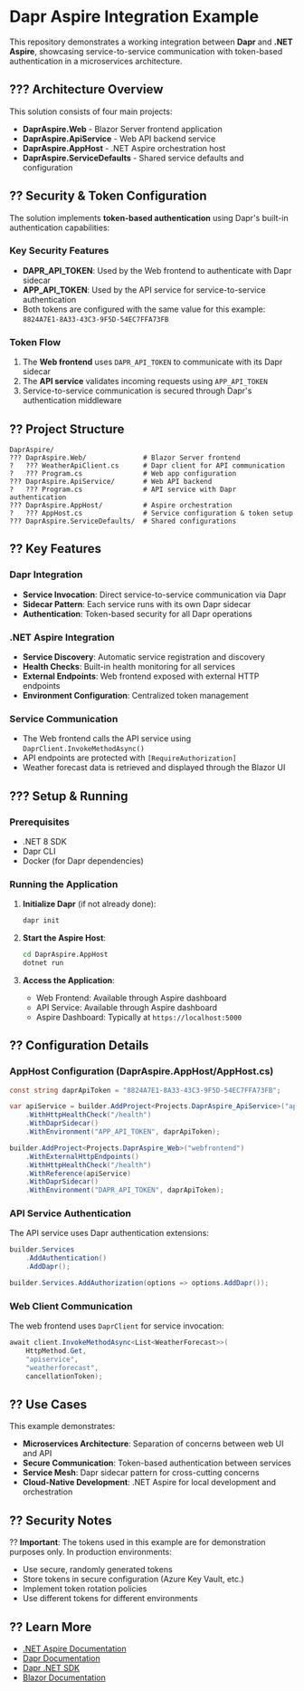 # Dapr Aspire Integration Example

This repository demonstrates a working integration between **Dapr** and **.NET Aspire**, showcasing service-to-service communication with token-based authentication in a microservices architecture.

## ??? Architecture Overview

This solution consists of four main projects:

- **DaprAspire.Web** - Blazor Server frontend application
- **DaprAspire.ApiService** - Web API backend service
- **DaprAspire.AppHost** - .NET Aspire orchestration host
- **DaprAspire.ServiceDefaults** - Shared service defaults and configuration

## ?? Security & Token Configuration

The solution implements **token-based authentication** using Dapr's built-in authentication capabilities:

### Key Security Features

- **DAPR_API_TOKEN**: Used by the Web frontend to authenticate with Dapr sidecar
- **APP_API_TOKEN**: Used by the API service for service-to-service authentication
- Both tokens are configured with the same value for this example: `8824A7E1-8A33-43C3-9F5D-54EC7FFA73FB`

### Token Flow

1. The **Web frontend** uses `DAPR_API_TOKEN` to communicate with its Dapr sidecar
2. The **API service** validates incoming requests using `APP_API_TOKEN`
3. Service-to-service communication is secured through Dapr's authentication middleware

## ?? Project Structure

```
DaprAspire/
??? DaprAspire.Web/              # Blazor Server frontend
?   ??? WeatherApiClient.cs      # Dapr client for API communication
?   ??? Program.cs               # Web app configuration
??? DaprAspire.ApiService/       # Web API backend
?   ??? Program.cs               # API service with Dapr authentication
??? DaprAspire.AppHost/          # Aspire orchestration
?   ??? AppHost.cs               # Service configuration & token setup
??? DaprAspire.ServiceDefaults/  # Shared configurations
```

## ?? Key Features

### Dapr Integration
- **Service Invocation**: Direct service-to-service communication via Dapr
- **Sidecar Pattern**: Each service runs with its own Dapr sidecar
- **Authentication**: Token-based security for all Dapr operations

### .NET Aspire Integration
- **Service Discovery**: Automatic service registration and discovery
- **Health Checks**: Built-in health monitoring for all services
- **External Endpoints**: Web frontend exposed with external HTTP endpoints
- **Environment Configuration**: Centralized token management

### Service Communication
- The Web frontend calls the API service using `DaprClient.InvokeMethodAsync()`
- API endpoints are protected with `[RequireAuthorization]`
- Weather forecast data is retrieved and displayed through the Blazor UI

## ??? Setup & Running

### Prerequisites
- .NET 8 SDK
- Dapr CLI
- Docker (for Dapr dependencies)

### Running the Application

1. **Initialize Dapr** (if not already done):
   ```bash
   dapr init
   ```

2. **Start the Aspire Host**:
   ```bash
   cd DaprAspire.AppHost
   dotnet run
   ```

3. **Access the Application**:
   - Web Frontend: Available through Aspire dashboard
   - API Service: Available through Aspire dashboard
   - Aspire Dashboard: Typically at `https://localhost:5000`

## ?? Configuration Details

### AppHost Configuration (DaprAspire.AppHost/AppHost.cs)

```csharp
const string daprApiToken = "8824A7E1-8A33-43C3-9F5D-54EC7FFA73FB";

var apiService = builder.AddProject<Projects.DaprAspire_ApiService>("apiservice")
    .WithHttpHealthCheck("/health")
    .WithDaprSidecar()
    .WithEnvironment("APP_API_TOKEN", daprApiToken);

builder.AddProject<Projects.DaprAspire_Web>("webfrontend")
    .WithExternalHttpEndpoints()
    .WithHttpHealthCheck("/health")
    .WithReference(apiService)
    .WithDaprSidecar()
    .WithEnvironment("DAPR_API_TOKEN", daprApiToken);
```

### API Service Authentication

The API service uses Dapr authentication extensions:

```csharp
builder.Services
    .AddAuthentication()
    .AddDapr();

builder.Services.AddAuthorization(options => options.AddDapr());
```

### Web Client Communication

The web frontend uses `DaprClient` for service invocation:

```csharp
await client.InvokeMethodAsync<List<WeatherForecast>>(
    HttpMethod.Get,
    "apiservice",
    "weatherforecast",
    cancellationToken);
```

## ?? Use Cases

This example demonstrates:

- **Microservices Architecture**: Separation of concerns between web UI and API
- **Secure Communication**: Token-based authentication between services
- **Service Mesh**: Dapr sidecar pattern for cross-cutting concerns
- **Cloud-Native Development**: .NET Aspire for local development and orchestration

## ?? Security Notes

?? **Important**: The tokens used in this example are for demonstration purposes only. In production environments:

- Use secure, randomly generated tokens
- Store tokens in secure configuration (Azure Key Vault, etc.)
- Implement token rotation policies
- Use different tokens for different environments

## ?? Learn More

- [.NET Aspire Documentation](https://learn.microsoft.com/en-us/dotnet/aspire/)
- [Dapr Documentation](https://docs.dapr.io/)
- [Dapr .NET SDK](https://docs.dapr.io/developing-applications/sdks/dotnet/)
- [Blazor Documentation](https://learn.microsoft.com/en-us/aspnet/core/blazor/)